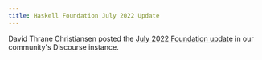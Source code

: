 ```yaml
---
title: Haskell Foundation July 2022 Update
---
```


David Thrane Christiansen posted the <a href='https://discourse.haskell.org/t/haskell-foundation-july-2022-update' target='_blank'>July 2022 Foundation update</a> in our community's Discourse instance.

